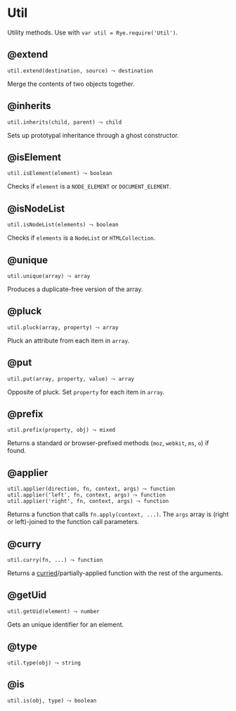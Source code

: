 Util
==================

Utility methods. Use with `var util = Rye.require('Util')`.

@extend
------------------

    util.extend(destination, source) ⤳ destination

Merge the contents of two objects together.


@inherits
------------------

    util.inherits(child, parent) ⤳ child

Sets up prototypal inheritance through a ghost constructor.


@isElement
------------------

    util.isElement(element) ⤳ boolean

Checks if `element` is a `NODE_ELEMENT` or `DOCUMENT_ELEMENT`.


@isNodeList
------------------

    util.isNodeList(elements) ⤳ boolean

Checks if `elements` is a `NodeList` or `HTMLCollection`.


@unique
------------------

    util.unique(array) ⤳ array

Produces a duplicate-free version of the array.


@pluck
------------------

    util.pluck(array, property) ⤳ array

Pluck an attribute from each item in `array`.


@put
------------------

    util.put(array, property, value) ⤳ array

Opposite of pluck. Set `property` for each item in `array`.


@prefix
------------------

    util.prefix(property, obj) ⤳ mixed

Returns a standard *or* browser-prefixed methods (`moz`, `webkit`, `ms`, `o`) if found.


@applier
------------------

    util.applier(direction, fn, context, args) ⤳ function
    util.applier('left', fn, context, args) ⤳ function
    util.applier('right', fn, context, args) ⤳ function

Returns a function that calls `fn.apply(context, ...)`. The `args` array is (right or left)-joined to the function call parameters.


@curry
------------------

    util.curry(fn, ...) ⤳ function

Returns a [curried](http://en.wikipedia.org/wiki/Currying)/partially-applied function with the rest of the arguments.


@getUid
------------------

    util.getUid(element) ⤳ number

Gets an unique identifier for an element.


@type
------------------

    util.type(obj) ⤳ string


@is
------------------

    util.is(obj, type) ⤳ boolean

